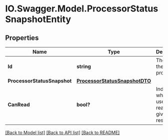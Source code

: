 # IO.Swagger.Model.ProcessorStatusSnapshotEntity
## Properties

Name | Type | Description | Notes
------------ | ------------- | ------------- | -------------
**Id** | **string** | The id of the processor. | [optional] 
**ProcessorStatusSnapshot** | [**ProcessorStatusSnapshotDTO**](ProcessorStatusSnapshotDTO.md) |  | [optional] 
**CanRead** | **bool?** | Indicates whether the user can read a given resource. | [optional] 

[[Back to Model list]](../README.md#documentation-for-models) [[Back to API list]](../README.md#documentation-for-api-endpoints) [[Back to README]](../README.md)

